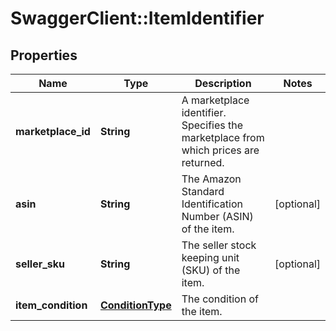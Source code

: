 # SwaggerClient::ItemIdentifier

## Properties
Name | Type | Description | Notes
------------ | ------------- | ------------- | -------------
**marketplace_id** | **String** | A marketplace identifier. Specifies the marketplace from which prices are returned. | 
**asin** | **String** | The Amazon Standard Identification Number (ASIN) of the item. | [optional] 
**seller_sku** | **String** | The seller stock keeping unit (SKU) of the item. | [optional] 
**item_condition** | [**ConditionType**](ConditionType.md) | The condition of the item. | 



